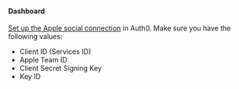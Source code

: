 #### Dashboard
[Set up the Apple social connection](/dashboard/guides/connections/set-up-connections-social) in Auth0. Make sure you have the following values:
* Client ID (Services ID)
* Apple Team ID
* Client Secret Signing Key
* Key ID
    </div>
    <div id="mgmt-api" class="tab-pane">
    
